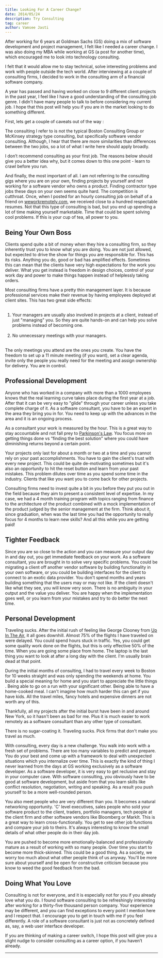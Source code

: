 ```yaml
---
title: Looking For A Career Change?
date: 2014/05/24
description: Try Consulting
tag: career
author: Vamsee Jasti
---
```


After working for 6 years at Goldman Sachs (GS) doing a mix of software development and project management, I felt like I needed a career change. I was also doing my MBA while working at GS (a post for another time), which encouraged me to look into technology consulting. 

I felt that it would allow me to stay technical, solve interesting problems and work with people outside the tech world. After interviewing at a couple of consulting firms, I decided to work in the consulting arm of a financial software company.

A year has passed and having worked on close to 9 different client projects in the past year, I feel like I have a good understanding of the consulting job genre. I didn't have many people to talk to before considering my current job. I hope that this post will help you if you are in the market looking to do something different. 

First, lets get a couple of caveats out of the way :

The consulting I refer to is not the typical Boston Consulting Group or McKinsey strategy type consulting, but specifically software vendor consulting. Although, I hear that there are more similarities than differences between the two jobs, so a lot of what I write here should apply broadly.

I don’t recommend consulting as your first job. The reasons below should give you a better idea why, but it comes down to this one point - learn to crawl before you run.

And finally, the most important of all. I am not referring to the consulting gigs where you are on your own, finding projects by yourself and not working for a software vendor who owns a product. Finding contractor type jobs these days on your own seems quite hard. The competition is cutthroat. Once, when I posted for an hourly consulting job on behalf of a friend on <a href= "https://weworkremotely.com/">weworkremotely.com</a>, we received close to a hundred respectable resumes. Not that this type of consulting is bad, but you end up spending a lot of time making yourself marketable. Time that could be spent solving cool problems. If this is your cup of tea, all power to you.

<h2>Being Your Own Boss</h2>
Clients spend quite a bit of money when they hire a consulting firm, so they inherently trust you to know what you are doing. You are not just allowed, but expected to drive the show for things you are responsible for. This has its risks. Anything you do, good or bad has amplified effects. Sometimes this can mean that the clients have very high expectations for the work you deliver. What you get instead is freedom in design choices, control of your work day and power to make things happen instead of helplessly taking orders.

Most consulting firms have a pretty thin management layer. It is because professional services make their revenue by having employees deployed at client sites. This has two great side effects: <br></br>

1. Your managers are usually also involved in projects at a client, instead of just "managing" you. So they are quite hands-on and can help you solve problems instead of becoming one. <br></br>
2. No unnecessary meetings with your managers. <br></br>

The only meetings you attend are the ones <i>you</i> create. You have the freedom to set up a 11 minute meeting (if you want), set a clear agenda, invite only the people you really need for the meeting and assign ownership for delivery. You are in control.


<h2>Professional Development</h2>
Anyone who has worked in a company with more than a 1000 employees knows that the real learning curve takes place during the first year at a job. After that it can be very easy to "glide" through your career unless you take complete charge of it. As a software consultant, you have to be an expert in the area they bring you in for. You need to keep up with the advances in the area and it is an ongoing process. 

As a consultant your work is measured by the hour. This is a great way to stay accountable and not fall prey to <a href="http://en.wikipedia.org/wiki/Parkinson's_law"> Parkinson's Law</a>. You focus more on getting things done vs “finding the best solution" where you could have diminishing returns beyond a certain point.

Your projects only last for about a month or two at a time and you cannot rely on your past accomplishments. You have to gain the client's trust with every new project. This could be quite de-motivating sometimes but it's also an opportunity to hit the reset button and learn from your past mistakes. This problem dilutes over time as you spend some time in the industry. Clients that like you want you to come back for other projects. 

Consulting firms need to invest quite a bit in you before they put you out in the field because they aim to present a consistent level of expertise. In my case, we had a 4 month training program with topics ranging from finance to the architecture of the product combined with a mock implementation of the product judged by the senior management at the firm. Think about it, since graduation, when was the last time you had the opportunity to really focus for 4 months to learn new skills? And all this while you are getting paid!

<h2>Tighter Feedback </h2>
Since you are so close to the action and you can measure your output day in and day out, you get immediate feedback on your work. As a software consultant, you are brought in to solve very specific problems. You could be migrating a client off another vendor software by building functionality in your own software, or you could be building interfaces for the client to connect to an exotic data provider. You don't spend months and years building something that the users may or may not like. If the client doesn't like what they see, you will know very soon. There is no ambiguity in your output and the value you deliver. You are happy when the implementation goes well, or you learn from your mistakes and try to do better the next time. 

<h2>Personal Development </h2>
Traveling sucks. After the initial rush of feeling like George Clooney from <a href="https://www.youtube.com/watch?v=rTL1FmvVCuA">Up In The Air</a>, it all goes downhill.
Almost 75% of the flights I have traveled on were delayed. You could spend hours stuck in traffic. Yes, you could get some quality work done on the flights, but this is only effective 50% of the time. When you are going some place from home. The laptop is the last thing you want to look at after a long day with the client. I'm usually brain dead at that point.

During the initial months of consulting, I had to travel every week to Boston for 10 weeks straight and was only spending the weekends at home. You build a special meaning for home and you start to appreciate the little things . Being able to go on a run with your significant other. Being able to have a home-cooked meal. I can't imagine how much harder this can get if you have kids. All the travel miles, fancy hotels and expensive dinners are not worth any of this.

Thankfully, all my projects after the initial burst have been in and around New York, so it hasn't been as bad for me. Plus it is much easier to work remotely as a software consultant than any other type of consultant. 

There is no sugar-coating it. Traveling sucks. Pick firms that don't make you travel as much. 

With consulting, every day is a new challenge. You walk into work with a fresh set of problems. There are too many variables to predict and prepare. You do your best and come up with a framework to deal with unexpected situations which you internalize over time. This is exactly the kind of thing I never learned from the days at GS working exclusively as a software developer. As a software developer, it is very easy to get reclusive and stay in your computer cave. With software consulting, you obviously have to be good at software development, but aside from that you learn skills like conflict resolution, negotiation, writing and speaking. As a result you push yourself to be a more well-rounded person.

You also meet people who are very different than you. It becomes a natural networking opportunity. 'C' level executives, sales people who sold your software product to the client, traders, portfolio managers, tech people at the client firm and other software vendors like Bloomberg or MarkIt. This is a great way to learn cross-functionally. You get to see other job functions and compare your job to theirs. It's always interesting to know the small details of what other people do in their day job.  

You are pushed to become more emotionally-balanced and professionally mature as a result of working with so many people. Over time you start to become more thick-skinned. This could be a good thing. As a society, we worry too much about what other people think of us anyway. You'll be more sure about yourself and be open for constructive criticism because you know to weed the good feedback from the bad.

<h2>Doing What You Love</h2>

Consulting is not for everyone, and it is especially not for you if you already love what you do. I found software consulting to be refreshingly interesting after working for a thirty-five thousand person company. Your experience may be different, and you can find exceptions to every point I mention here and I respect that. I encourage you to get in touch with me if you feel differently. A role of a software consultant is just not as concretely defined as, say, a web user interface developer.


If you are thinking of making a career switch, I hope this post will give you a slight nudge to consider consulting as a career option, if you haven’t already.


---